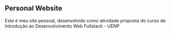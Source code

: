 ## Personal Website

Este é meu site pessoal, desenvolvido como atividade proposta do curso de Introdução ao Desenvolvimento Web Fullstack - UENP